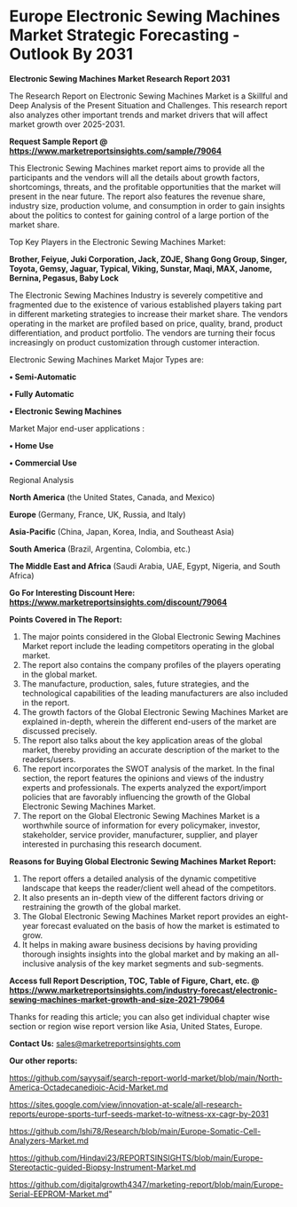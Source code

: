 # Europe Electronic Sewing Machines Market Strategic Forecasting - Outlook By 2031

<strong>Electronic Sewing Machines Market Research Report 2031</strong>

The Research Report on Electronic Sewing Machines Market is a Skillful and Deep Analysis of the Present Situation and Challenges. This research report also analyzes other important trends and market drivers that will affect market growth over 2025-2031.

<strong>Request Sample Report @ <a href=https://www.marketreportsinsights.com/sample/79064>https://www.marketreportsinsights.com/sample/79064</a></strong>

This Electronic Sewing Machines market report aims to provide all the participants and the vendors will all the details about growth factors, shortcomings, threats, and the profitable opportunities that the market will present in the near future. The report also features the revenue share, industry size, production volume, and consumption in order to gain insights about the politics to contest for gaining control of a large portion of the market share.

Top Key Players in the Electronic Sewing Machines Market:

<strong>Brother, Feiyue, Juki Corporation, Jack, ZOJE, Shang Gong Group, Singer, Toyota, Gemsy, Jaguar, Typical, Viking, Sunstar, Maqi, MAX, Janome, Bernina, Pegasus, Baby Lock</strong>

The Electronic Sewing Machines Industry is severely competitive and fragmented due to the existence of various established players taking part in different marketing strategies to increase their market share. The vendors operating in the market are profiled based on price, quality, brand, product differentiation, and product portfolio. The vendors are turning their focus increasingly on product customization through customer interaction.

Electronic Sewing Machines Market Major Types are:

<strong>• Semi-Automatic

• Fully Automatic

• Electronic Sewing Machines</strong>

Market Major end-user applications :

<strong>• Home Use

• Commercial Use</strong>

Regional Analysis

</u><strong><b>North America</b></strong> (the United States, Canada, and Mexico)

<strong><b>Europe </b></strong>(Germany, France, UK, Russia, and Italy)

<strong><b>Asia-Pacific</b></strong> (China, Japan, Korea, India, and Southeast Asia)

<strong><b>South America</b></strong> (Brazil, Argentina, Colombia, etc.)

<strong><b>The Middle East and Africa</b></strong> (Saudi Arabia, UAE, Egypt, Nigeria, and South Africa)

<strong>Go For Interesting Discount Here: <a href=https://www.marketreportsinsights.com/discount/79064>https://www.marketreportsinsights.com/discount/79064</a></strong>

<strong>Points Covered in The Report:</strong>
<ol>
  <li>The major points considered in the Global Electronic Sewing Machines Market report include the leading competitors operating in the global market.</li>
  <li>The report also contains the company profiles of the players operating in the global market.</li>
  <li>The manufacture, production, sales, future strategies, and the technological capabilities of the leading manufacturers are also included in the report.</li>
  <li>The growth factors of the Global Electronic Sewing Machines Market are explained in-depth, wherein the different end-users of the market are discussed precisely.</li>
  <li>The report also talks about the key application areas of the global market, thereby providing an accurate description of the market to the readers/users.</li>
  <li>The report incorporates the SWOT analysis of the market. In the final section, the report features the opinions and views of the industry experts and professionals. The experts analyzed the export/import policies that are favorably influencing the growth of the Global Electronic Sewing Machines Market.</li>
  <li>The report on the Global Electronic Sewing Machines Market is a worthwhile source of information for every policymaker, investor, stakeholder, service provider, manufacturer, supplier, and player interested in purchasing this research document.</li>
</ol>
<strong>Reasons for Buying Global Electronic Sewing Machines Market Report:</strong>

<ol>
  <li>The report offers a detailed analysis of the dynamic competitive landscape that keeps the reader/client well ahead of the competitors.</li>
  <li>It also presents an in-depth view of the different factors driving or restraining the growth of the global market.</li>
  <li>The Global Electronic Sewing Machines Market report provides an eight-year forecast evaluated on the basis of how the market is estimated to grow.</li>
  <li>It helps in making aware business decisions by having providing thorough insights insights into the global market and by making an all-inclusive analysis of the key market segments and sub-segments.</li>
</ol>
<strong>Access full Report Description, TOC, Table of Figure, Chart, etc. @ <a href=https://www.marketreportsinsights.com/industry-forecast/electronic-sewing-machines-market-growth-and-size-2021-79064>https://www.marketreportsinsights.com/industry-forecast/electronic-sewing-machines-market-growth-and-size-2021-79064</a></strong>


Thanks for reading this article; you can also get individual chapter wise section or region wise report version like Asia, United States, Europe.

<strong>Contact Us:</strong>
sales@marketreportsinsights.com

<strong>Our other reports:</strong>

<a href=https://github.com/sayysaif/search-report-world-market/blob/main/North-America-Octadecanedioic-Acid-Market.md>https://github.com/sayysaif/search-report-world-market/blob/main/North-America-Octadecanedioic-Acid-Market.md</a>

<a href=https://sites.google.com/view/innovation-at-scale/all-research-reports/europe-sports-turf-seeds-market-to-witness-xx-cagr-by-2031>https://sites.google.com/view/innovation-at-scale/all-research-reports/europe-sports-turf-seeds-market-to-witness-xx-cagr-by-2031</a>

<a href=https://github.com/Ishi78/Research/blob/main/Europe-Somatic-Cell-Analyzers-Market.md>https://github.com/Ishi78/Research/blob/main/Europe-Somatic-Cell-Analyzers-Market.md</a>

<a href=https://github.com/Hindavi23/REPORTSINSIGHTS/blob/main/Europe-Stereotactic-guided-Biopsy-Instrument-Market.md>https://github.com/Hindavi23/REPORTSINSIGHTS/blob/main/Europe-Stereotactic-guided-Biopsy-Instrument-Market.md</a>

<a href=https://github.com/digitalgrowth4347/marketing-report/blob/main/Europe-Serial-EEPROM-Market.md>https://github.com/digitalgrowth4347/marketing-report/blob/main/Europe-Serial-EEPROM-Market.md</a>"
